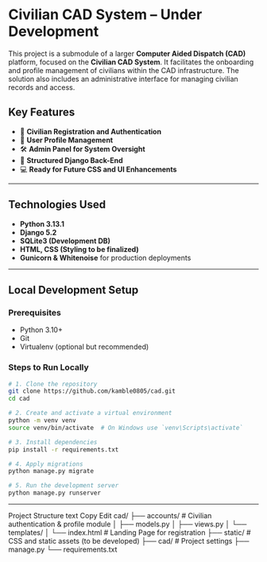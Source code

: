 # Civilian CAD System – Under Development

This project is a submodule of a larger **Computer Aided Dispatch (CAD)** platform, focused on the **Civilian CAD System**. It facilitates the onboarding and profile management of civilians within the CAD infrastructure. The solution also includes an administrative interface for managing civilian records and access.

## Key Features

- 🔐 **Civilian Registration and Authentication**
- 📄 **User Profile Management**
- 🛠️ **Admin Panel for System Oversight**
- 📁 **Structured Django Back-End**
- 💻 **Ready for Future CSS and UI Enhancements**

---

## Technologies Used

- **Python 3.13.1**
- **Django 5.2**
- **SQLite3 (Development DB)**
- **HTML, CSS (Styling to be finalized)**
- **Gunicorn & Whitenoise** for production deployments

---

## Local Development Setup

### Prerequisites

- Python 3.10+
- Git
- Virtualenv (optional but recommended)

### Steps to Run Locally

```bash
# 1. Clone the repository
git clone https://github.com/kamble0805/cad.git
cd cad

# 2. Create and activate a virtual environment
python -m venv venv
source venv/bin/activate  # On Windows use `venv\Scripts\activate`

# 3. Install dependencies
pip install -r requirements.txt

# 4. Apply migrations
python manage.py migrate

# 5. Run the development server
python manage.py runserver
```
---
Project Structure
text
Copy
Edit
cad/
├── accounts/               # Civilian authentication & profile module
│   ├── models.py
│   ├── views.py
│   └── templates/
│       └── index.html      # Landing Page for registration
├── static/                 # CSS and static assets (to be developed)
├── cad/                    # Project settings
├── manage.py
└── requirements.txt
